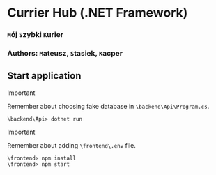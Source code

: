 # Currier Hub (.NET Framework)

### `M`ój `S`zybki `K`urier

### Authors: `M`ateusz, `S`tasiek, `K`acper

## Start application

> [!IMPORTANT]
> Remember about choosing fake database in `\backend\Api\Program.cs`.

```
\backend\Api> dotnet run
```

> [!IMPORTANT]
> Remember about adding `\frontend\.env` file.

```
\frontend> npm install
\frontend> npm start
```
